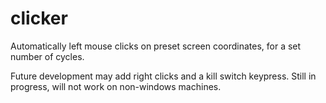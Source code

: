 # clicker
Automatically left mouse clicks on preset screen coordinates, for a set number of cycles. 

Future development may add right clicks and a kill switch keypress. 
Still in progress, will not work on non-windows machines. 
